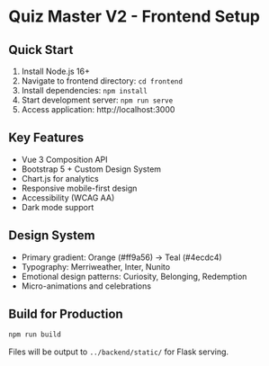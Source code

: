 # Quiz Master V2 - Frontend Setup

## Quick Start
1. Install Node.js 16+
2. Navigate to frontend directory: `cd frontend`
3. Install dependencies: `npm install`
4. Start development server: `npm run serve`
5. Access application: http://localhost:3000

## Key Features
- Vue 3 Composition API
- Bootstrap 5 + Custom Design System
- Chart.js for analytics
- Responsive mobile-first design
- Accessibility (WCAG AA)
- Dark mode support

## Design System
- Primary gradient: Orange (#ff9a56) → Teal (#4ecdc4)  
- Typography: Merriweather, Inter, Nunito
- Emotional design patterns: Curiosity, Belonging, Redemption
- Micro-animations and celebrations

## Build for Production
```bash
npm run build
```
Files will be output to `../backend/static/` for Flask serving. 